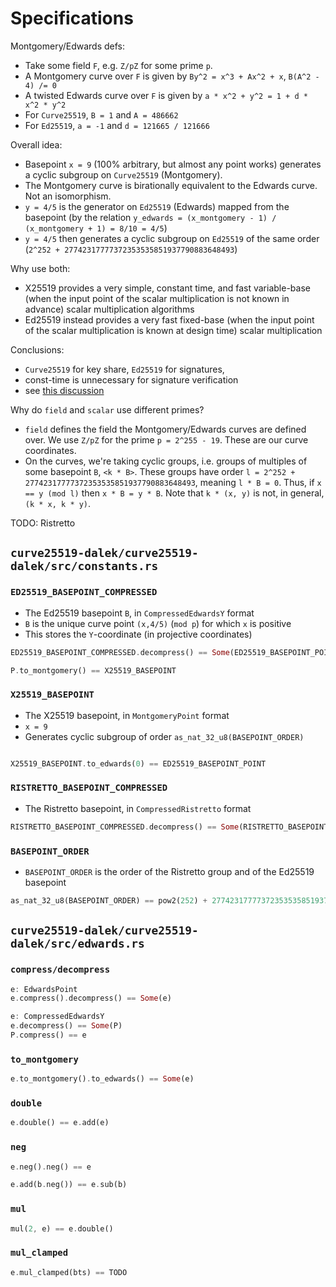 # Specifications

Montgomery/Edwards defs:
- Take some field `F`, e.g. `Z/pZ` for some prime `p`.
- A Montgomery curve over `F` is given by `By^2 = x^3 + Ax^2 + x`, `B(A^2 - 4) /= 0`
- A twisted Edwards curve over `F` is given by `a * x^2 + y^2 = 1 + d * x^2 * y^2`
- For `Curve25519`, `B = 1` and `A = 486662`
- For `Ed25519`, `a = -1` and `d = 121665 / 121666`

Overall idea:
- Basepoint `x = 9` (100% arbitrary, but almost any point works) generates a cyclic subgroup on `Curve25519` (Montgomery).
- The Montgomery curve is birationally equivalent to the Edwards curve. Not an isomorphism.
- `y = 4/5` is the generator on `Ed25519` (Edwards) mapped from the basepoint (by the relation `y_edwards = (x_montgomery - 1) / (x_montgomery + 1) = 8/10 = 4/5`)
- `y = 4/5` then generates a cyclic subgroup on `Ed25519` of the same order (`2^252 + 27742317777372353535851937790883648493`)

Why use both:
- X25519 provides a very simple, constant time, and fast variable-base (when the input point of the scalar multiplication is not known in advance) scalar multiplication algorithms
- Ed25519 instead provides a very fast fixed-base (when the input point of the scalar multiplication is known at design time) scalar multiplication

Conclusions: 
- `Curve25519` for key share, `Ed25519` for signatures, 
- const-time is unnecessary for signature verification
- see [this discussion](https://crypto.stackexchange.com/questions/27866/why-curve25519-for-encryption-but-ed25519-for-signatures)


Why do `field` and `scalar` use different primes?
- `field` defines the field the Montgomery/Edwards curves are defined over. We use `Z/pZ` for the prime `p = 2^255 - 19`. These are our curve coordinates.
- On the curves, we're taking cyclic groups, i.e. groups of multiples of some basepoint `B`, `<k * B>`. These groups have order `l = 2^252 + 27742317777372353535851937790883648493`, meaning `l * B = 0`. Thus, if `x == y (mod l)` then `x * B = y * B`. Note that `k * (x, y)` is not, in general, `(k * x, k * y)`.

TODO: Ristretto

## `curve25519-dalek/curve25519-dalek/src/constants.rs`

### `ED25519_BASEPOINT_COMPRESSED`
- The Ed25519 basepoint `B`, in `CompressedEdwardsY` format
- `B` is the unique curve point `(x,4/5)` (`mod p`) for which `x` is positive 
- This stores the `Y`-coordinate (in projective coordinates)

```rust
ED25519_BASEPOINT_COMPRESSED.decompress() == Some(ED25519_BASEPOINT_POINT)

P.to_montgomery() == X25519_BASEPOINT
```

### `X25519_BASEPOINT`
- The X25519 basepoint, in `MontgomeryPoint` format
- `x = 9`
- Generates cyclic subgroup of order `as_nat_32_u8(BASEPOINT_ORDER)`

```rust

X25519_BASEPOINT.to_edwards(0) == ED25519_BASEPOINT_POINT

```

### `RISTRETTO_BASEPOINT_COMPRESSED`
- The Ristretto basepoint, in `CompressedRistretto` format

```rust
RISTRETTO_BASEPOINT_COMPRESSED.decompress() == Some(RISTRETTO_BASEPOINT_POINT)
```

### `BASEPOINT_ORDER`
- `BASEPOINT_ORDER` is the order of the Ristretto group and of the Ed25519 basepoint

```rust
as_nat_32_u8(BASEPOINT_ORDER) == pow2(252) + 27742317777372353535851937790883648493
```

## `curve25519-dalek/curve25519-dalek/src/edwards.rs`

### `compress/decompress`
```rust
e: EdwardsPoint
e.compress().decompress() == Some(e)

e: CompressedEdwardsY
e.decompress() == Some(P)
P.compress() == e
```

### `to_montgomery`

```rust
e.to_montgomery().to_edwards() == Some(e)
```

### `double`

```rust
e.double() == e.add(e)
```

### `neg`

```rust
e.neg().neg() == e

e.add(b.neg()) == e.sub(b)
```

### `mul`

```rust
mul(2, e) == e.double()
```

### `mul_clamped`

```rust
e.mul_clamped(bts) == TODO
```



